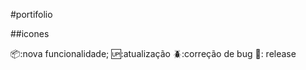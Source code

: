 #portifolio

##icones

:package::nova funcionalidade;
:up::atualização
:beetle::correção de bug
:checkered_flag:: release
